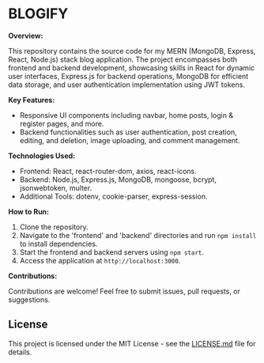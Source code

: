 # BLOGIFY

**Overview:**

This repository contains the source code for my MERN (MongoDB, Express, React, Node.js) stack blog application. The project encompasses both frontend and backend development, showcasing skills in React for dynamic user interfaces, Express.js for backend operations, MongoDB for efficient data storage, and user authentication implementation using JWT tokens.

**Key Features:**

- Responsive UI components including navbar, home posts, login & register pages, and more.
- Backend functionalities such as user authentication, post creation, editing, and deletion, image uploading, and comment management.

**Technologies Used:**

- Frontend: React, react-router-dom, axios, react-icons.
- Backend: Node.js, Express.js, MongoDB, mongoose, bcrypt, jsonwebtoken, multer.
- Additional Tools: dotenv, cookie-parser, express-session.


**How to Run:**

1. Clone the repository.
2. Navigate to the 'frontend' and 'backend' directories and run `npm install` to install dependencies.
3. Start the frontend and backend servers using `npm start`.
4. Access the application at `http://localhost:3000`.

**Contributions:**

Contributions are welcome! Feel free to submit issues, pull requests, or suggestions.

## License

This project is licensed under the MIT License - see the [LICENSE.md](LICENSE.md) file for details.
